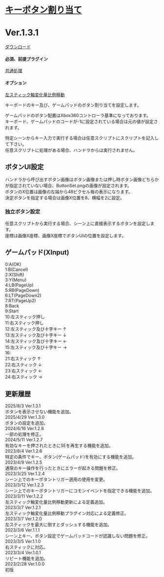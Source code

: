# [キーボタン割り当て](https://raw.githubusercontent.com/nuun888/MZ/master/NUUN_UserKey.js)
# Ver.1.3.1
[ダウンロード](https://raw.githubusercontent.com/nuun888/MZ/master/NUUN_UserKey.js)
#### 必須、前提プラグイン
[共通処理](https://github.com/nuun888/MZ/blob/master/README/Base.md)  
#### オプション
[左スティック軸変化量比例移動](https://github.com/nuun888/MZ/blob/master/README/RealMoveLeftStick.md)  

キーボードのキー及び、ゲームパッドのボタン割り当てを設定します。  

ゲームパッドのボタン配置はXbox360コントローラ基準になっております。  
キーボード、ゲームパッドのコードが-1に設定されている場合は元の値が設定されます。  

特定シーンからキー入力で実行する場合は任意スクリプトにスクリプトを記入して下さい。  
任意スクリプトに処理がある場合、ハンドラからは実行されません。  

## ボタンUI設定  
ハンドラから呼び出すボタン画像はボタン画像または押し時ボタン画像どちらかが指定されていない場合、ButtonSet.pngの画像が設定されます。  
ボタンのX位置は画像の左端から48ピクセル毎の表示になります。  
決定ボタンを指定する場合は画像X位置を8、横幅を2に設定。  

### 独立ボタン設定
任意スクリプトから実行する場合、シーン上に直接表示するボタンを設定します。  
座標は画像X座標、画像X座標でボタンUIの位置を設定します。  

## ゲームパッド(XInput)  
0:A(OK)  
1:B(Cancel)  
2:X(Shift)  
3:Y(Menu)  
4:LB(PageUp)  
5:RB(PageDown)  
6:LT(PageDown2)  
7:RT(PageUp2)  
8:Back  
9:Start  
10:左スティック押し  
11:右スティック押し  
12:左スティック及び十字キー ↑  
13:左スティック及び十字キー ↓  
14:左スティック及び十字キー ←  
15:左スティック及び十字キー →  
16:  
21:右スティック ↑  
22:右スティック ↓  
23:右スティック ←  
24:右スティック →  

## 更新履歴
2025/8/3 Ver.1.3.1  
ボタンを表示させない機能を追加。  
2025/4/29 Ver.1.3.0  
ボタンの設定を追加。  
2024/6/16 Ver.1.2.8  
一部の処理を修正。  
2024/5/11 Ver.1.2.7  
有効なキーを押されたときにSEを再生する機能を追加。  
2023/8/4 Ver.1.2.6  
特定の条件でキー、ボタン(ゲームパッド)を有効にする機能を追加。  
2023/4/9 Ver.1.2.5  
通常のキー操作を行ったときにエラーが起きる問題を修正。  
2023/3/25 Ver.1.2.4  
シーン上でのキーボタントリガー適用の使用を変更。  
2023/3/12 Ver.1.2.3  
シーン上でのキーボタントリガーにコモンイベントを指定できる機能を追加。  
2023/3/11 Ver.1.2.2  
左スティック軸変化量比例移動更新による定義追加。  
2023/3/7 Ver.1.2.1  
左スティック軸変化量比例移動プラグイン対応による定義修正。  
2023/3/7 Ver.1.2.0  
左スティックを最大に倒すとダッシュする機能を追加。  
2023/3/6 Ver.1.1.1  
シーン上キー、ボタン設定でゲームパッドコードが認識しない問題を修正。  
2023/3/5 Ver.1.1.0  
右スティックに対応。  
2023/3/4 Ver.1.0.1  
リピート機能を追加。  
2023/2/28 Ver.1.0.0  
初版  

